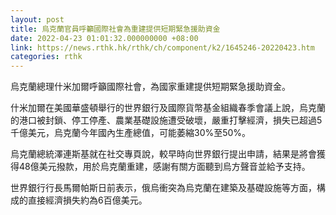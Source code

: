 ```yaml
---
layout: post
title: 烏克蘭官員呼籲國際社會為重建提供短期緊急援助資金
date: 2022-04-23 01:01:32.000000000 +08:00
link: https://news.rthk.hk/rthk/ch/component/k2/1645246-20220423.htm
categories: rthk
---
```


烏克蘭總理什米加爾呼籲國際社會，為國家重建提供短期緊急援助資金。

什米加爾在美國華盛頓舉行的世界銀行及國際貨幣基金組織春季會議上說，烏克蘭的港口被封鎖、停工停產、農業基礎設施遭受破壞，嚴重打擊經濟，損失已超過5千億美元，烏克蘭今年國內生產總值，可能萎縮30%至50%。

烏克蘭總統澤連斯基就在社交專頁說，較早時向世界銀行提出申請，結果是將會獲得48億美元撥款，用於烏克蘭重建，感謝有關方面聽到烏方聲音並給予支持。

世界銀行行長馬爾帕斯日前表示，俄烏衝突為烏克蘭在建築及基礎設施等方面，構成的直接經濟損失約為6百億美元。
